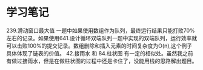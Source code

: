 # 学习笔记
239.滑动窗口最大值 一题中如果使用数组作为队列，最终运行结果只能打败70%左右的记录。如果使用641.设计循环双端队列一题中实现的双端队列，运行效率就可以击败100%的提交记录。数组删除和插入元素的时间复杂度为O(n),这个例子具体体现了链表的价值。
42.接雨水 和 84.柱状图 有一定的相似处。虽然我之前有做过接雨水，但是在做柱状图的过程中还是卡住了，没能用栈的思路解出题目。
